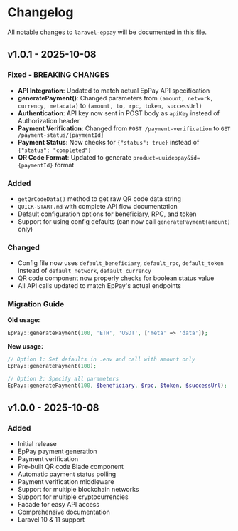 # Changelog

All notable changes to `laravel-eppay` will be documented in this file.

## v1.0.1 - 2025-10-08

### Fixed - BREAKING CHANGES
- **API Integration**: Updated to match actual EpPay API specification
- **generatePayment()**: Changed parameters from `(amount, network, currency, metadata)` to `(amount, to, rpc, token, successUrl)`
- **Authentication**: API key now sent in POST body as `apiKey` instead of Authorization header
- **Payment Verification**: Changed from `POST /payment-verification` to `GET /payment-status/{paymentId}`
- **Payment Status**: Now checks for `{"status": true}` instead of `{"status": "completed"}`
- **QR Code Format**: Updated to generate `product=uuideppay&id={paymentId}` format

### Added
- `getQrCodeData()` method to get raw QR code data string
- `QUICK-START.md` with complete API flow documentation
- Default configuration options for beneficiary, RPC, and token
- Support for using config defaults (can now call `generatePayment(amount)` only)

### Changed
- Config file now uses `default_beneficiary`, `default_rpc`, `default_token` instead of `default_network`, `default_currency`
- QR code component now properly checks for boolean status value
- All API calls updated to match EpPay's actual endpoints

### Migration Guide
**Old usage:**
```php
EpPay::generatePayment(100, 'ETH', 'USDT', ['meta' => 'data']);
```

**New usage:**
```php
// Option 1: Set defaults in .env and call with amount only
EpPay::generatePayment(100);

// Option 2: Specify all parameters
EpPay::generatePayment(100, $beneficiary, $rpc, $token, $successUrl);
```

## v1.0.0 - 2025-10-08

### Added
- Initial release
- EpPay payment generation
- Payment verification
- Pre-built QR code Blade component
- Automatic payment status polling
- Payment verification middleware
- Support for multiple blockchain networks
- Support for multiple cryptocurrencies
- Facade for easy API access
- Comprehensive documentation
- Laravel 10 & 11 support
